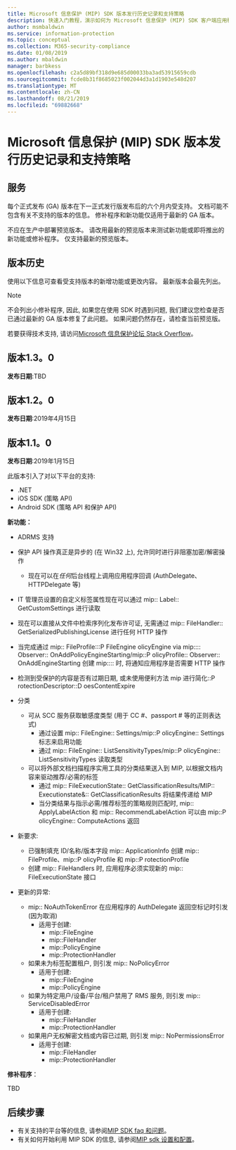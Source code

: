 ```yaml
---
title: Microsoft 信息保护 (MIP) SDK 版本发行历史记录和支持策略
description: 快速入门教程，演示如何为 Microsoft 信息保护 (MIP) SDK 客户端应用程序编写初始化逻辑。
author: msmbaldwin
ms.service: information-protection
ms.topic: conceptual
ms.collection: M365-security-compliance
ms.date: 01/08/2019
ms.author: mbaldwin
manager: barbkess
ms.openlocfilehash: c2a5d89bf318d9e685d00033ba3ad53915659cdb
ms.sourcegitcommit: fcde8b31f8685023f002044d3a1d1903e548d207
ms.translationtype: MT
ms.contentlocale: zh-CN
ms.lasthandoff: 08/21/2019
ms.locfileid: "69882668"
---
```

# <a name="microsoft-information-protection-mip-sdk-version-release-history-and-support-policy"></a>Microsoft 信息保护 (MIP) SDK 版本发行历史记录和支持策略

## <a name="servicing"></a>服务 

每个正式发布 (GA) 版本在下一正式发行版发布后的六个月内受支持。 文档可能不包含有关不支持的版本的信息。 修补程序和新功能仅适用于最新的 GA 版本。

不应在生产中部署预览版本。 请改用最新的预览版本来测试新功能或即将推出的新功能或修补程序。 仅支持最新的预览版本。

## <a name="release-history"></a>版本历史

使用以下信息可查看受支持版本的新增功能或更改内容。 最新版本会最先列出。 

> [!NOTE]
> 不会列出小修补程序, 因此, 如果您在使用 SDK 时遇到问题, 我们建议您检查是否已通过最新的 GA 版本修复了此问题。 如果问题仍然存在，请检查当前预览版。
>  
> 若要获得技术支持, 请访问[Microsoft 信息保护论坛 Stack Overflow](https://stackoverflow.com/questions/tagged/microsoft-information-protection)。 


## <a name="version-130"></a>版本1.3。0

**发布日期**:TBD

## <a name="version-120"></a>版本1.2。0

**发布日期**:2019年4月15日

## <a name="version-110"></a>版本1.1。0

**发布日期**:2019年1月15日

此版本引入了对以下平台的支持:

  - .NET
  - iOS SDK (策略 API)
  - Android SDK (策略 API 和保护 API)

**新功能：**

- ADRMS 支持
- 保护 API 操作真正是异步的 (在 Win32 上), 允许同时进行非阻塞加密/解密操作
  - 现在可以在*任何*后台线程上调用应用程序回调 (AuthDelegate、HTTPDelegate 等)
- IT 管理员设置的自定义标签属性现在可以通过 mip:: Label:: GetCustomSettings 进行读取
- 现在可以直接从文件中检索序列化发布许可证, 无需通过 mip:: FileHandler:: GetSerializedPublishingLicense 进行任何 HTTP 操作
- 当完成通过 mip:: FileProfile:::P FileEngine olicyEngine via mip:::: Observer:: OnAddPolicyEngineStarting/mip::P olicyProfile:: Observer:: OnAddEngineStarting 创建 mip:::: 时, 将通知应用程序是否需要 HTTP 操作
- 检测到受保护的内容是否有过期日期, 或未使用便利方法 mip 进行简化::P rotectionDescriptor::D oesContentExpire
- 分类
  - 可从 SCC 服务获取敏感度类型 (用于 CC #、passport # 等的正则表达式)
    - 通过设置 mip:: FileEngine:: Settings/mip::P olicyEngine:: Settings 标志来启用功能
    - 通过 mip:: FileEngine:: ListSensitivityTypes/mip::P olicyEngine:: ListSensitivityTypes 读取类型
  - 可以将外部文档扫描程序实用工具的分类结果送入到 MIP, 以根据文档内容来驱动推荐/必需的标签
    - 通过 mip:: FileExecutionState:: GetClassificationResults/MIP:: Executionstate&:: GetClassificationResults 将结果传递给 MIP
    - 当分类结果与指示必需/推荐标签的策略规则匹配时, mip:: ApplyLabelAction 和 mip:: RecommendLabelAction 可以由 mip::P olicyEngine:: ComputeActions 返回

- 新要求:
  - 已强制填充 ID/名称/版本字段 mip:: ApplicationInfo 创建 mip:: FileProfile、mip::P olicyProfile 和 mip::P rotectionProfile
  - 创建 mip:: FileHandlers 时, 应用程序必须实现新的 mip:: FileExecutionState 接口
  
- 更新的异常:
  - mip:: NoAuthTokenError 在应用程序的 AuthDelegate 返回空标记时引发 (因为取消)
    - 适用于创建:
      - mip::FileEngine
      - mip::FileHandler
      - mip::PolicyEngine
      - mip::ProtectionHandler
  - 如果未为标签配置租户, 则引发 mip:: NoPolicyError
    - 适用于创建:
      - mip::FileEngine
      - mip::PolicyEngine
  - 如果为特定用户/设备/平台/租户禁用了 RMS 服务, 则引发 mip:: ServiceDisabledError
    - 适用于创建:
      - mip::FileHandler
      - mip::ProtectionHandler
  - 如果用户无权解密文档或内容已过期, 则引发 mip:: NoPermissionsError
    - 适用于创建:
      - mip::FileHandler
      - mip::ProtectionHandler

**修补程序**：

TBD

## <a name="next-steps"></a>后续步骤

- 有关支持的平台等的信息, 请参阅[MIP SDK faq 和问题](faqs-known-issues.md)。
- 有关如何开始利用 MIP SDK 的信息, 请参阅[MIP sdk 设置和配置](setup-configure-mip.md)。
